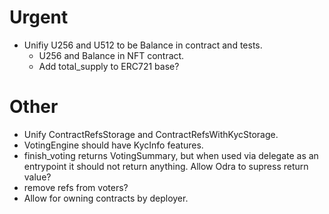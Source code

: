 # Urgent
- Unifiy U256 and U512 to be Balance in contract and tests.
    - U256 and Balance in NFT contract.
    - Add total_supply to ERC721 base?

# Other
- Unify ContractRefsStorage and ContractRefsWithKycStorage.
- VotingEngine should have KycInfo features.
- finish_voting returns VotingSummary, but when used via delegate as an entrypoint it should not return anything. Allow Odra to supress return value?
- remove refs from voters?
- Allow for owning contracts by deployer.
